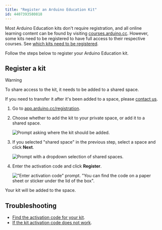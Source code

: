 ```yaml
---
title: "Register an Arduino Education Kit"
id: 4407393580818
---
```


 Most Arduino Education kits don't require registration, and all online learning content can be found by visiting [courses.arduino.cc](https://www.arduino.cc/education/courses/). However, some kits need to be registered to have full access to their respective courses. See [which kits need to be registered](https://support.arduino.cc/hc/en-us/articles/4402999992850-Where-is-the-activation-code-for-my-kit#kits).

 Follow the steps below to register your Arduino Education kit.

## Register a kit

> [!WARNING]
> To share access to the kit, it needs to be added to a shared space.
>
> If you need to transfer it after it's been added to a space, please [contact us](https://www.arduino.cc/en/contact-us/).

1. Go to [app.arduino.cc/registration](https://app.arduino.cc/registration).

2. Choose whether to add the kit to your private space, or add it to a shared space.

   ![Prompt asking where the kit should be added.](img/register-kit-where-add.png)

3. If you selected "shared space" in the previous step, select a space and click **Next**.

   ![Prompt with a dropdown selection of shared spaces.](img/register-kit-which-space.png)

4. Enter the activation code and click **Register**.

   !["Enter activation code" prompt. "You can find the code on a paper sheet or sticker under the lid of the box".](img/register-kit-activation-code.png)

Your kit will be added to the space.

## Troubleshooting

* [Find the activation code for your kit](https://support.arduino.cc/hc/en-us/articles/4402999992850-Where-is-the-activation-code-for-my-kit-).
* [If the kit activation code does not work](https://support.arduino.cc/hc/en-us/articles/360017549580-If-the-kit-activation-code-does-not-work).
